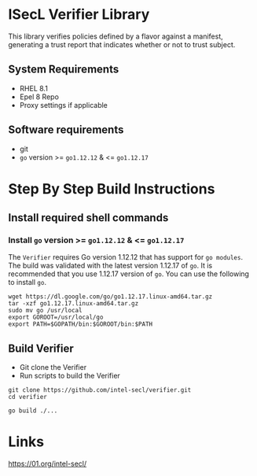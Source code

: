 # ISecL Verifier Library

This library verifies policies defined by a flavor against a manifest, generating a trust report that indicates whether or not to trust subject.

## System Requirements
- RHEL 8.1
- Epel 8 Repo
- Proxy settings if applicable

## Software requirements
- git
- `go` version >= `go1.12.12` & <= `go1.12.17`

# Step By Step Build Instructions

## Install required shell commands

### Install `go` version >= `go1.12.12` & <= `go1.12.17`
The `Verifier` requires Go version 1.12.12 that has support for `go modules`. The build was validated with the latest version 1.12.17 of `go`. It is recommended that you use 1.12.17 version of `go`. You can use the following to install `go`.
```shell
wget https://dl.google.com/go/go1.12.17.linux-amd64.tar.gz
tar -xzf go1.12.17.linux-amd64.tar.gz
sudo mv go /usr/local
export GOROOT=/usr/local/go
export PATH=$GOPATH/bin:$GOROOT/bin:$PATH
```

## Build Verifier

- Git clone the Verifier
- Run scripts to build the Verifier

```shell
git clone https://github.com/intel-secl/verifier.git
cd verifier
```
```shell
go build ./...
```

# Links
https://01.org/intel-secl/
